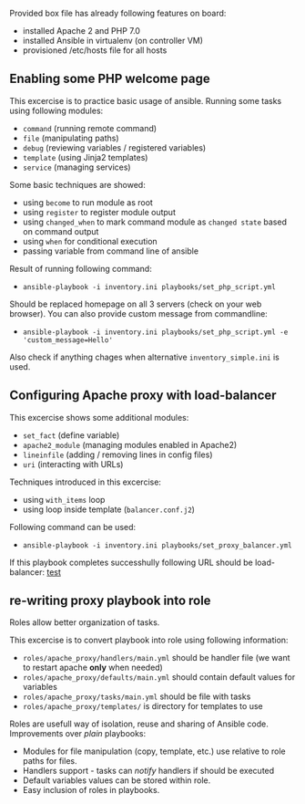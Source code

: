 Provided box file has already following features on board:
* installed Apache 2 and PHP 7.0
* installed Ansible in virtualenv (on controller VM)
* provisioned /etc/hosts file for all hosts

## Enabling some PHP welcome page

This excercise is to practice basic usage of ansible. Running some tasks using following modules:
* `command` (running remote command)
* `file` (manipulating paths)
* `debug` (reviewing variables / registered variables)
* `template` (using Jinja2 templates)
* `service` (managing services)

Some basic techniques are showed:
* using `become` to run module as root
* using `register` to register module output
* using `changed_when` to mark command module as `changed state` based on command output
* using `when` for conditional execution
* passing variable from command line of ansible

Result of running following command:
* `ansible-playbook -i inventory.ini playbooks/set_php_script.yml`

Should be replaced homepage on all 3 servers (check on your web browser).
You can also provide custom message from commandline:

* `ansible-playbook -i inventory.ini playbooks/set_php_script.yml -e 'custom_message=Hello'`

Also check if anything chages when alternative `inventory_simple.ini` is used.

## Configuring Apache proxy with load-balancer

This excercise shows some additional modules:
* `set_fact` (define variable)
* `apache2_module` (managing modules enabled in Apache2)
* `lineinfile` (adding / removing lines in config files)
* `uri` (interacting with URLs)

Techniques introduced in this excercise:
* using `with_items` loop
* using loop inside template (`balancer.conf.j2`)

Following command can be used:

* `ansible-playbook -i inventory.ini playbooks/set_proxy_balancer.yml`

If this playbook completes successhully following URL should be load-balancer: [test](http://localhost:8080/test)

## re-writing proxy playbook into role

Roles allow better organization of tasks.

This excercise is to convert playbook into role using following information:

* `roles/apache_proxy/handlers/main.yml` should be handler file (we want to restart apache **only** when needed)
* `roles/apache_proxy/defaults/main.yml` should contain default values for variables
* `roles/apache_proxy/tasks/main.yml` should be file with tasks
* `roles/apache_proxy/templates/` is directory for templates to use

Roles are usefull way of isolation, reuse and sharing of Ansible code.
Improvements over *plain* playbooks:
* Modules for file manipulation (copy, template, etc.) use relative to role paths for files.
* Handlers support - tasks can *notify* handlers if should be executed
* Default variables values can be stored within role.
* Easy inclusion of roles in playbooks.